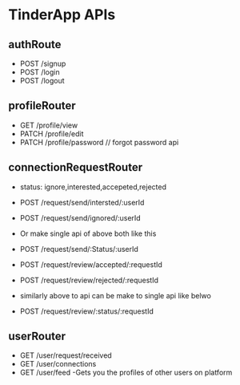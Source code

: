 # TinderApp APIs
## authRoute
- POST /signup
- POST /login
- POST /logout

## profileRouter
- GET /profile/view
- PATCH /profile/edit
- PATCH /profile/password // forgot password api

## connectionRequestRouter

- status: ignore,interested,accepeted,rejected
- POST /request/send/intersted/:userId
- POST /request/send/ignored/:userId
 
- Or make  single api of above both like this 
- POST /request/send/:Status/:userId

- POST /request/review/accepted/:requestId
- POST /request/review/rejected/:requestId

- similarly above to api can be  make to single api like belwo
- POST /request/review/:status/:requestId

## userRouter
- GET /user/request/received
- GET /user/connections
- GET /user/feed -Gets you the profiles of other users on platform






